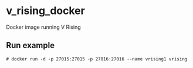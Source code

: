 # v_rising_docker
Docker image running V Rising

## Run example
~~~~
# docker run -d -p 27015:27015 -p 27016:27016 --name vrising1 vrising
~~~~